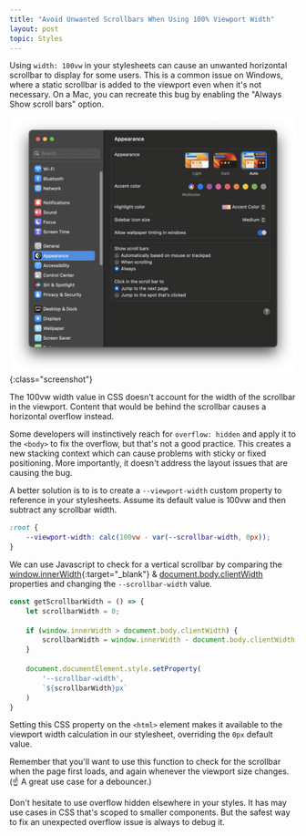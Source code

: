 ```yaml
---
title: "Avoid Unwanted Scrollbars When Using 100% Viewport Width"
layout: post
topic: Styles
---
```


Using `width: 100vw` in your stylesheets can cause an unwanted horizontal scrollbar to display for some users. This is a common issue on Windows, where a static scrollbar is added to the viewport even when it's not necessary. On a Mac, you can recreate this bug by enabling the "Always Show scroll bars" option.

![scrollbar settings](/assets/images/posts/macos-scrollbar-appearance.png){:class="screenshot"}

The 100vw width value in CSS doesn't account for the width of the scrollbar in the viewport. Content that would be behind the scrollbar causes a horizontal overflow instead.

Some developers will instinctively reach for `overflow: hidden` and apply it to the `<body>` to fix the overflow, but that's not a good practice. This creates a new stacking context which can cause problems with sticky or fixed positioning. More importantly, it doesn't address the layout issues that are causing the bug.

A better solution is to is to create a `--viewport-width` custom property to reference in your stylesheets. Assume its default value is 100vw and then subtract any scrollbar width.

```css
:root {
	--viewport-width: calc(100vw - var(--scrollbar-width, 0px));
}
```

We can use Javascript to check for a vertical scrollbar by comparing the [window.innerWidth](https://developer.mozilla.org/en-US/docs/Web/API/Window/innerWidth){:target="_blank"} & [document.body.clientWidth](https://www.w3.org/TR/2016/WD-cssom-view-1-20160317/#dom-element-clientwidth) properties and changing the `--scrollbar-width` value.

```js
const getScrollbarWidth = () => {
	let scrollbarWidth = 0;

	if (window.innerWidth > document.body.clientWidth) {
		scrollbarWidth = window.innerWidth - document.body.clientWidth;
	}

	document.documentElement.style.setProperty(
		'--scrollbar-width',
		`${scrollbarWidth}px`
	)
}
```

Setting this CSS property on the `<html>` element makes it available to the viewport width calculation in our stylesheet, overriding the `0px` default value.

Remember that you'll want to use this function to check for the scrollbar when the page first loads, and again whenever the viewport size changes. (☝️ A great use case for a debouncer.)

Don't hesitate to use overflow hidden elsewhere in your styles. It has may use cases in CSS that's scoped to smaller components. But the safest way to fix an unexpected overflow issue is always to debug it.
